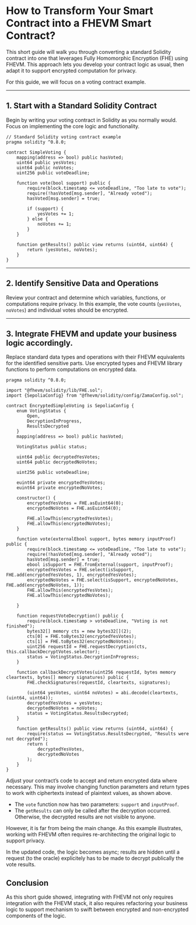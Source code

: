 # How to Transform Your Smart Contract into a FHEVM Smart Contract?

This short guide will walk you through converting a standard Solidity contract into one that leverages Fully Homomorphic Encryption (FHE) using FHEVM. This approach lets you develop your contract logic as usual, then adapt it to support encrypted computation for privacy.

For this guide, we will focus on a voting contract example.

---

## 1. Start with a Standard Solidity Contract

Begin by writing your voting contract in Solidity as you normally would. Focus on implementing the core logic and functionality.

```solidity
// Standard Solidity voting contract example
pragma solidity ^0.8.0;

contract SimpleVoting {
    mapping(address => bool) public hasVoted;
    uint64 public yesVotes;
    uint64 public noVotes;
    uint256 public voteDeadline;

    function vote(bool support) public {
        require(block.timestamp <= voteDeadline, "Too late to vote");
        require(!hasVoted[msg.sender], "Already voted");
        hasVoted[msg.sender] = true;

        if (support) {
            yesVotes += 1;
        } else {
            noVotes += 1;
        }
    }

    function getResults() public view returns (uint64, uint64) {
        return (yesVotes, noVotes);
    }
}
```

---

## 2. Identify Sensitive Data and Operations

Review your contract and determine which variables, functions, or computations require privacy. 
In this example, the vote counts (`yesVotes`, `noVotes`) and individual votes should be encrypted.

---

## 3. Integrate FHEVM and update your business logic accordingly.

Replace standard data types and operations with their FHEVM equivalents for the identified sensitive parts. Use encrypted types and FHEVM library functions to perform computations on encrypted data.

```solidity
pragma solidity ^0.8.0;

import "@fhevm/solidity/lib/FHE.sol";
import {SepoliaConfig} from "@fhevm/solidity/config/ZamaConfig.sol";

contract EncryptedSimpleVoting is SepoliaConfig {
    enum VotingStatus {
        Open,
        DecryptionInProgress,
        ResultsDecrypted
    }
    mapping(address => bool) public hasVoted;

    VotingStatus public status;

    uint64 public decryptedYesVotes;
    uint64 public decryptedNoVotes;

    uint256 public voteDeadline;

    euint64 private encryptedYesVotes;
    euint64 private encryptedNoVotes;

    constructor() {
        encryptedYesVotes = FHE.asEuint64(0);
        encryptedNoVotes = FHE.asEuint64(0);

        FHE.allowThis(encryptedYesVotes);
        FHE.allowThis(encryptedNoVotes);
    }

    function vote(externalEbool support, bytes memory inputProof) public {
        require(block.timestamp <= voteDeadline, "Too late to vote");
        require(!hasVoted[msg.sender], "Already voted");
        hasVoted[msg.sender] = true;
        ebool isSupport = FHE.fromExternal(support, inputProof);
        encryptedYesVotes = FHE.select(isSupport, FHE.add(encryptedYesVotes, 1), encryptedYesVotes);
        encryptedNoVotes = FHE.select(isSupport, encryptedNoVotes, FHE.add(encryptedNoVotes, 1));
        FHE.allowThis(encryptedYesVotes);
        FHE.allowThis(encryptedNoVotes);
        
    }

    function requestVoteDecryption() public {
        require(block.timestamp > voteDeadline, "Voting is not finished");
        bytes32[] memory cts = new bytes32[](2);
        cts[0] = FHE.toBytes32(encryptedYesVotes);
        cts[1] = FHE.toBytes32(encryptedNoVotes);
        uint256 requestId = FHE.requestDecryption(cts, this.callbackDecryptVotes.selector);
        status = VotingStatus.DecryptionInProgress;
    }

    function callbackDecryptVotes(uint256 requestId, bytes memory cleartexts, bytes[] memory signatures) public {
        FHE.checkSignatures(requestId, cleartexts, signatures);

        (uint64 yesVotes, uint64 noVotes) = abi.decode(cleartexts, (uint64, uint64));
        decryptedYesVotes = yesVotes;
        decryptedNoVotes = noVotes;
        status = VotingStatus.ResultsDecrypted;
    }

    function getResults() public view returns (uint64, uint64) {
        require(status == VotingStatus.ResultsDecrypted, "Results were not decrypted");
        return (
            decryptedYesVotes,
            decryptedNoVotes
        );
    }
}
```

Adjust your contract’s code to accept and return encrypted data where necessary. This may involve changing function parameters and return types to work with ciphertexts instead of plaintext values, as shown above.

- The `vote` function now has two parameters: `support` and `inputProof`.
- The `getResults` can only be called after the decryption occurred. Otherwise, the decrypted results are not visible to anyone. 

However, it is far from being the main change. As this example illustrates, working with FHEVM often requires re-architecting the original logic to support privacy. 

In the updated code, the logic becomes async; results are hidden until a request (to the oracle) explicitely has to be made to decrypt publically the vote results.

## Conclusion

As this short guide showed, integrating with FHEVM not only requires integration with the FHEVM stack, it also requires refactoring your business logic to support mechanism to swift between encrypted and non-encrypted components of the logic. 